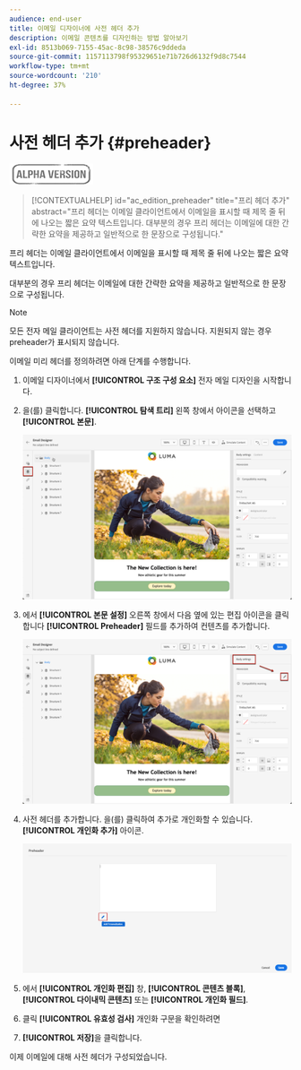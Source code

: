 ```yaml
---
audience: end-user
title: 이메일 디자이너에 사전 헤더 추가
description: 이메일 콘텐츠를 디자인하는 방법 알아보기
exl-id: 8513b069-7155-45ac-8c98-38576c9ddeda
source-git-commit: 1157113798f95329651e71b726d6132f9d8c7544
workflow-type: tm+mt
source-wordcount: '210'
ht-degree: 37%

---
```


# 사전 헤더 추가 {#preheader}

![](../assets/do-not-localize/badge.png)

>[!CONTEXTUALHELP]
>id="ac_edition_preheader"
>title="프리 헤더 추가"
>abstract="프리 헤더는 이메일 클라이언트에서 이메일을 표시할 때 제목 줄 뒤에 나오는 짧은 요약 텍스트입니다. 대부분의 경우 프리 헤더는 이메일에 대한 간략한 요약을 제공하고 일반적으로 한 문장으로 구성됩니다."

프리 헤더는 이메일 클라이언트에서 이메일을 표시할 때 제목 줄 뒤에 나오는 짧은 요약 텍스트입니다.

대부분의 경우 프리 헤더는 이메일에 대한 간략한 요약을 제공하고 일반적으로 한 문장으로 구성됩니다.

>[!NOTE]
>
>모든 전자 메일 클라이언트는 사전 헤더를 지원하지 않습니다. 지원되지 않는 경우 preheader가 표시되지 않습니다.

이메일 미리 헤더를 정의하려면 아래 단계를 수행합니다.

1. 이메일 디자이너에서 **[!UICONTROL 구조 구성 요소]** 전자 메일 디자인을 시작합니다.

1. 을(를) 클릭합니다. **[!UICONTROL 탐색 트리]** 왼쪽 창에서 아이콘을 선택하고 **[!UICONTROL 본문]**.

   ![](assets/preheader_body.png)

1. 에서 **[!UICONTROL 본문 설정]** 오른쪽 창에서 다음 옆에 있는 편집 아이콘을 클릭합니다 **[!UICONTROL Preheader]** 필드를 추가하여 컨텐츠를 추가합니다.

   ![](assets/preheader_body_settings.png)

1. 사전 헤더를 추가합니다. 을(를) 클릭하여 추가로 개인화할 수 있습니다. **[!UICONTROL 개인화 추가]** 아이콘.

   ![](assets/preheader_3.png)

1. 에서 **[!UICONTROL 개인화 편집]** 창, **[!UICONTROL 콘텐츠 블록]**, **[!UICONTROL 다이내믹 콘텐츠]** 또는 **[!UICONTROL 개인화 필드]**.

1. 클릭 **[!UICONTROL 유효성 검사]** 개인화 구문을 확인하려면

1. **[!UICONTROL 저장]**&#x200B;을 클릭합니다.

이제 이메일에 대해 사전 헤더가 구성되었습니다.
